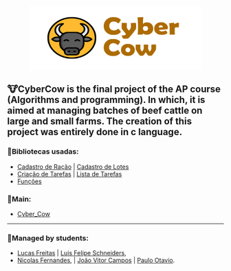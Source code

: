 <div align="center">
  <img src="https://github.com/Paulo-if/CyberCow_AP2/blob/main/logo_v1_horizontal.png" width="400" height="150">
</div>

## 🐮CyberCow is the final project of the AP course (Algorithms and programming). In which, it is aimed at managing batches of beef cattle on large and small farms. The creation of this project was entirely done in c language. 

### 📘Bibliotecas usadas:
- [Cadastro de Ração](https://github.com/Paulo-if/CyberCow_AP2/blob/main/Bibliotecas/cadastroRacao.h) | [Cadastro de Lotes](https://github.com/Paulo-if/CyberCow_AP2/blob/main/Bibliotecas/cadastrodelotes.h)
- [Criação de Tarefas](https://github.com/Paulo-if/CyberCow_AP2/blob/main/Bibliotecas/criartarefas.h) | [Lista de Tarefas](https://github.com/Paulo-if/CyberCow_AP2/blob/main/Bibliotecas/listartarefas.h)
- [Funções](https://github.com/Paulo-if/CyberCow_AP2/blob/main/Bibliotecas/funcoesAP2.h)

### 📘Main:
- [Cyber_Cow](https://github.com/Paulo-if/CyberCow_AP2/blob/main/main.c/Cyber_Cow.c)

--- 

### 🧠Managed by students:
- [Lucas Freitas](https://github.com/LucasFreitas1307) | [Luis Felipe Schneiders](https://github.com/Schneiderss),
- [Nicolas Fernandes](https://github.com/niicfsz), | [João Vitor Campos](https://github.com/CAMPOZs) | [Paulo Otavio](https://github.com/Paulo-if).
